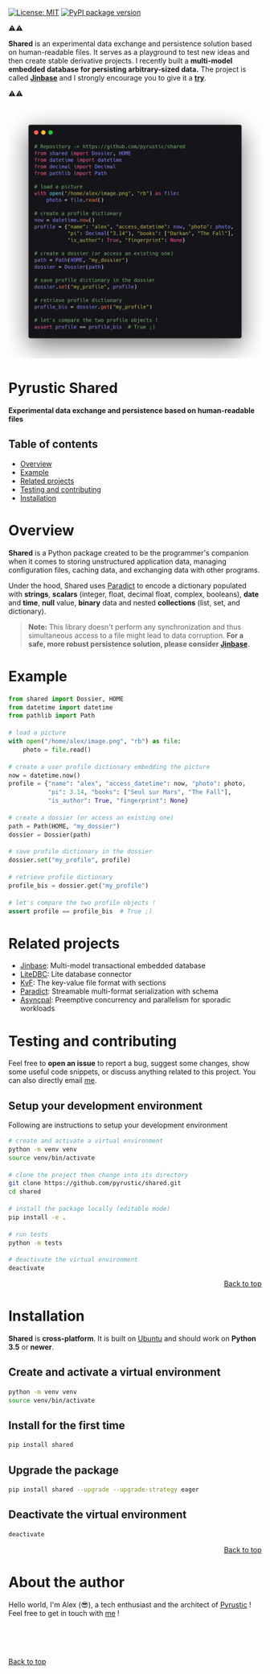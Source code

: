 [![License: MIT](https://img.shields.io/badge/License-MIT-yellow.svg)](https://opensource.org/licenses/MIT)
[![PyPI package version](https://img.shields.io/pypi/v/shared)](https://pypi.org/project/shared)


⚠️⚠️   

**Shared** is an experimental data exchange and persistence solution based on human-readable files. It serves as a playground to test new ideas and then create stable derivative projects. I recently built a **multi-model embedded database for persisting arbitrary-sized data.** The project is called **[Jinbase](https://github.com/pyrustic/jinbase/)** and I strongly encourage you to give it a **[try](https://github.com/pyrustic/jinbase/)**.

⚠️⚠️   


<!-- Cover -->
<div align="center">
    <img src="https://raw.githubusercontent.com/pyrustic/misc/master/assets/shared/cover.png" alt="Cover" width="630">
    <p align="center">
    <i> </i>
    </p>
</div>



# Pyrustic Shared
**Experimental data exchange and persistence based on human-readable files**

## Table of contents
- [Overview](#overview) 
- [Example](#example) 
- [Related projects](#related-projects)
- [Testing and contributing](#testing-and-contributing)
- [Installation](#installation) 

# Overview
**Shared** is a Python package created to be the programmer's companion when it comes to storing unstructured application data, managing configuration files, caching data, and exchanging data with other programs.

Under the hood, Shared uses [Paradict](https://github.com/pyrustic/paradict) to encode a dictionary populated with **strings**, **scalars** (integer, float, decimal float, complex, booleans), **date** and **time**, **null** value, **binary** data and nested **collections** (list, set, and dictionary).

> **Note:** This library doesn't perform any synchronization and thus simultaneous access to a file might lead to data corruption. **For a safe, more robust persistence solution, please consider [Jinbase](https://github.com/pyrustic/jinbase).**

# Example
```python
from shared import Dossier, HOME
from datetime import datetime
from pathlib import Path

# load a picture
with open("/home/alex/image.png", "rb") as file:
    photo = file.read()

# create a user profile dictionary embedding the picture
now = datetime.now()
profile = {"name": "alex", "access_datetime": now, "photo": photo,
           "pi": 3.14, "books": ["Seul sur Mars", "The Fall"],
           "is_author": True, "fingerprint": None}

# create a dossier (or access an existing one)
path = Path(HOME, "my_dossier")
dossier = Dossier(path)

# save profile dictionary in the dossier
dossier.set("my_profile", profile)

# retrieve profile dictionary
profile_bis = dossier.get("my_profile")

# let's compare the two profile objects !
assert profile == profile_bis  # True ;)
```


# Related projects
- [Jinbase](https://github.com/pyrustic/jinbase): Multi-model transactional embedded database
- [LiteDBC](https://github.com/pyrustic/litedbc): Lite database connector
- [KvF](https://github.com/pyrustic/kvf): The key-value file format with sections 
- [Paradict](https://github.com/pyrustic/paradict): Streamable multi-format serialization with schema 
- [Asyncpal](https://github.com/pyrustic/asyncpal): Preemptive concurrency and parallelism for sporadic workloads

# Testing and contributing
Feel free to **open an issue** to report a bug, suggest some changes, show some useful code snippets, or discuss anything related to this project. You can also directly email [me](https://pyrustic.github.io/#contact).

## Setup your development environment
Following are instructions to setup your development environment

```bash
# create and activate a virtual environment
python -m venv venv
source venv/bin/activate

# clone the project then change into its directory
git clone https://github.com/pyrustic/shared.git
cd shared

# install the package locally (editable mode)
pip install -e .

# run tests
python -m tests

# deactivate the virtual environment
deactivate
```

<p align="right"><a href="#readme">Back to top</a></p>

# Installation
**Shared** is **cross-platform**. It is built on [Ubuntu](https://ubuntu.com/download/desktop) and should work on **Python 3.5** or **newer**.

## Create and activate a virtual environment
```bash
python -m venv venv
source venv/bin/activate
```

## Install for the first time

```bash
pip install shared
```

## Upgrade the package
```bash
pip install shared --upgrade --upgrade-strategy eager
```

## Deactivate the virtual environment
```bash
deactivate
```

<p align="right"><a href="#readme">Back to top</a></p>

# About the author
Hello world, I'm Alex (😎️), a tech enthusiast and the architect of [Pyrustic](https://pyrustic.github.io) ! Feel free to get in touch with [me](https://pyrustic.github.io/#contact) !

<br>
<br>
<br>

[Back to top](#readme)